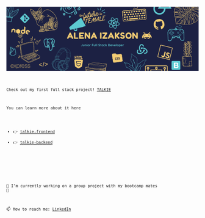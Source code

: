 <code><img src="/images/header.png" alt="header pic"/><code/>

Check out my first full stack project!
[TALKIE](https://5f92b713a9d3a800083fc88a--practical-goldberg-df7fdd.netlify.app/)

You can learn more about it here 
- :point_right: [talkie-frontend](https://github.com/AlenaAlyona/talkie-frontend)
- :point_right: [talkie-backend](https://github.com/AlenaAlyona/talkie_backend)</br>
</br>

  🔭 I’m currently working on a group project with my bootcamp mates :muscle:

  📫 How to reach me: [LinkedIn](https://www.linkedin.com/in/alena-izakson/)
<!--
**AlenaAlyona/AlenaAlyona** is a ✨ _special_ ✨ repository because its `README.md` (this file) appears on your GitHub profile.

Here are some ideas to get you started:


- 🌱 I’m currently learning ...
- 👯 I’m looking to collaborate on ...
- 🤔 I’m looking for help with ...
- 💬 Ask me about ...

- ⚡ Fun fact: ...
-->
